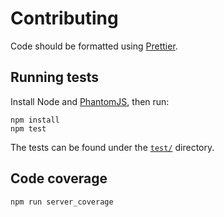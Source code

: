 # Contributing

Code should be formatted using [Prettier](https://prettier.io/).

## Running tests

Install Node and [PhantomJS](http://phantomjs.org/), then run:

```
npm install
npm test
```

The tests can be found under the [`test/`](https://github.com/afeld/jsonp/tree/master/test) directory.

## Code coverage

```bash
npm run server_coverage
```
